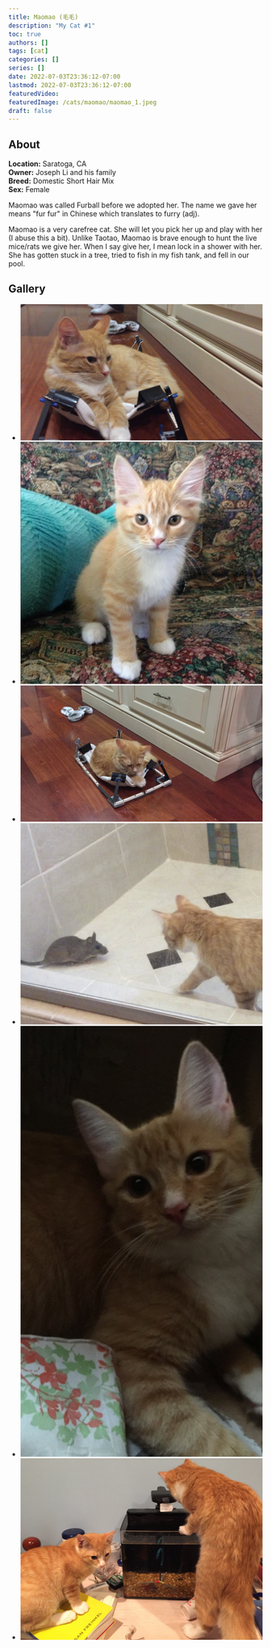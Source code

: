 ```yaml
---
title: Maomao (毛毛)
description: "My Cat #1"
toc: true
authors: []
tags: [cat]
categories: []
series: []
date: 2022-07-03T23:36:12-07:00
lastmod: 2022-07-03T23:36:12-07:00
featuredVideo:
featuredImage: /cats/maomao/maomao_1.jpeg
draft: false
---
```


## About


**Location:** Saratoga, CA  
**Owner:** Joseph Li and his family  
**Breed:** Domestic Short Hair Mix  
**Sex:** Female  

Maomao was called Furball before we adopted her. The name we gave her means "fur fur" in Chinese which translates to furry (adj).

Maomao is a very carefree cat. She will let you pick her up and play with her (I abuse this a bit). Unlike Taotao, Maomao is brave enough to hunt the live mice/rats we give her. When I say give her, I mean lock in a shower with her. She has gotten stuck in a tree, tried to fish in my fish tank, and fell in our pool.

<head>
<link rel="stylesheet" href="/cats/collage.css">
</head>

## Gallery

<ul class="columns">
  <li class="item"><img src="/cats/maomao/maomao_1.jpeg"></li>
  <li class="item"><img src="/cats/maomao/maomao_2.jpeg"></li>
  <li class="item"><img src="/cats/maomao/maomao_3.jpeg"></li>
  <li class="item"><img src="/cats/maomao/maomao_4.jpeg"></li>
  <li class="item"><img src="/cats/maomao/maomao_5.jpeg"></li>
  <li class="item"><img src="/cats/maomao/maomao_6.jpeg"></li>
</ul>